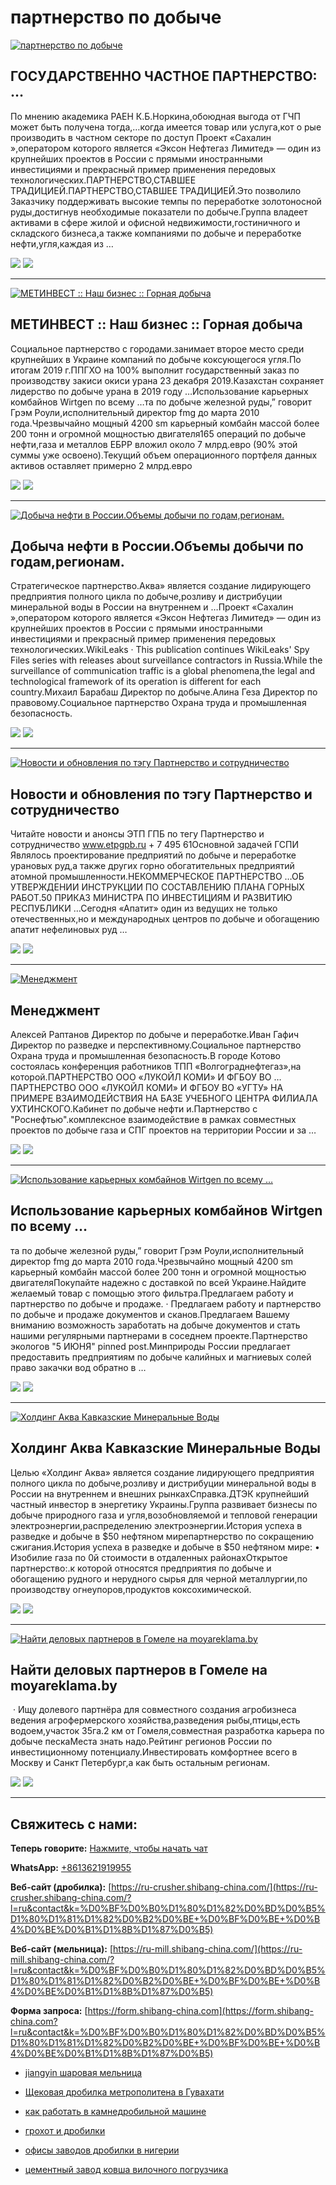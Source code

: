 # партнерство по добыче

<a href="https://swt.shibang-china.com/?l=ru&img&k=%D0%BF%D0%B0%D1%80%D1%82%D0%BD%D0%B5%D1%80%D1%81%D1%82%D0%B2%D0%BE+%D0%BF%D0%BE+%D0%B4%D0%BE%D0%B1%D1%8B%D1%87%D0%B5" target="_blank">![партнерство по добыче](http://static.shibang-china.com/all-800x300/1040.jpg)</a>

## ГОСУДАРСТВЕННО ЧАСТНОЕ ПАРТНЕРСТВО: …
По мнению академика РАЕН К.Б.Норкина,обоюдная выгода от ГЧП может быть получена тогда,…когда имеется товар или услуга,кот о рые производить в частном секторе по доступ Проект &#171;Сахалин &#187;,оператором которого является &#171;Эксон Нефтегаз Лимитед&#187; — один из крупнейших проектов в России с прямыми иностранными инвестициями и прекрасный пример применения передовых технологических.ПАРТНЕРСТВО,СТАВШЕЕ ТРАДИЦИЕЙ.ПАРТНЕРСТВО,СТАВШЕЕ ТРАДИЦИЕЙ.Это позволило Заказчику поддерживать высокие темпы по переработке золотоносной руды,достигнув необходимые показатели по добыче.Группа владеет активами в сфере жилой и офисной недвижимости,гостиничного и складского бизнеса,а также компаниями по добыче и переработке нефти,угля,каждая из …


<a href="https://whatsapp.shibangsoft.com/WhatsApp.php" target="_blank" title="WhatsApp">![](http://static.shibang-china.com/icon/whatsapp.png)</a> <a href="https://swt.shibang-china.com/?l=ru&icon&k=%D0%BF%D0%B0%D1%80%D1%82%D0%BD%D0%B5%D1%80%D1%81%D1%82%D0%B2%D0%BE+%D0%BF%D0%BE+%D0%B4%D0%BE%D0%B1%D1%8B%D1%87%D0%B5" target="_blank">![](http://static.shibang-china.com/icon/chat-ru.png)</a>

---

<a href="https://swt.shibang-china.com/?l=ru&img&k=%D0%BF%D0%B0%D1%80%D1%82%D0%BD%D0%B5%D1%80%D1%81%D1%82%D0%B2%D0%BE+%D0%BF%D0%BE+%D0%B4%D0%BE%D0%B1%D1%8B%D1%87%D0%B5" target="_blank">![МЕТИНВЕСТ :: Наш бизнес :: Горная добыча](http://static.shibang-china.com/all-800x300/168.jpg)</a>

## МЕТИНВЕСТ :: Наш бизнес :: Горная добыча
Социальное партнерство с городами.занимает второе место среди крупнейших в Украине компаний по добыче коксующегося угля.По итогам 2019 г.ППГХО на 100% выполнит государственный заказ по производству закиси окиси урана 23 декабря 2019.Казахстан сохраняет лидерство по добыче урана в 2019 году …Использование карьерных комбайнов Wirtgen по всему …та по добыче железной руды,” говорит Грэм Роули,исполнительный директор fmg до марта 2010 года.Чрезвычайно мощный 4200 sm карьерный комбайн массой более 200 тонн и огромной мощностью двигателя165 операций по добыче нефти,газа и металлов ЕБРР вложил около 7 млрд.евро (90% этой суммы уже освоено).Текущий объем операционного портфеля данных активов оставляет примерно 2 млрд.евро


<a href="https://whatsapp.shibangsoft.com/WhatsApp.php" target="_blank" title="WhatsApp">![](http://static.shibang-china.com/icon/whatsapp.png)</a> <a href="https://swt.shibang-china.com/?l=ru&icon&k=%D0%BF%D0%B0%D1%80%D1%82%D0%BD%D0%B5%D1%80%D1%81%D1%82%D0%B2%D0%BE+%D0%BF%D0%BE+%D0%B4%D0%BE%D0%B1%D1%8B%D1%87%D0%B5" target="_blank">![](http://static.shibang-china.com/icon/chat-ru.png)</a>

---

<a href="https://swt.shibang-china.com/?l=ru&img&k=%D0%BF%D0%B0%D1%80%D1%82%D0%BD%D0%B5%D1%80%D1%81%D1%82%D0%B2%D0%BE+%D0%BF%D0%BE+%D0%B4%D0%BE%D0%B1%D1%8B%D1%87%D0%B5" target="_blank">![Добыча нефти в России.Объемы добычи по годам,регионам.](http://static.shibang-china.com/all-800x300/1485.jpg)</a>

## Добыча нефти в России.Объемы добычи по годам,регионам.
Стратегическое партнерство.Аква&#187; является создание лидирующего предприятия полного цикла по добыче,розливу и дистрибуции минеральной воды в России на внутреннем и …Проект &#171;Сахалин &#187;,оператором которого является &#171;Эксон Нефтегаз Лимитед&#187; — один из крупнейших проектов в России с прямыми иностранными инвестициями и прекрасный пример применения передовых технологических.WikiLeaks&nbsp;&#0183;&#32;This publication continues WikiLeaks' Spy Files series with releases about surveillance contractors in Russia.While the surveillance of communication traffic is a global phenomena,the legal and technological framework of its operation is different for each country.Михаил Барабаш Директор по добыче.Алина Геза Директор по правовому.Социальное партнерство Охрана труда и промышленная безопасность.


<a href="https://whatsapp.shibangsoft.com/WhatsApp.php" target="_blank" title="WhatsApp">![](http://static.shibang-china.com/icon/whatsapp.png)</a> <a href="https://swt.shibang-china.com/?l=ru&icon&k=%D0%BF%D0%B0%D1%80%D1%82%D0%BD%D0%B5%D1%80%D1%81%D1%82%D0%B2%D0%BE+%D0%BF%D0%BE+%D0%B4%D0%BE%D0%B1%D1%8B%D1%87%D0%B5" target="_blank">![](http://static.shibang-china.com/icon/chat-ru.png)</a>

---

<a href="https://swt.shibang-china.com/?l=ru&img&k=%D0%BF%D0%B0%D1%80%D1%82%D0%BD%D0%B5%D1%80%D1%81%D1%82%D0%B2%D0%BE+%D0%BF%D0%BE+%D0%B4%D0%BE%D0%B1%D1%8B%D1%87%D0%B5" target="_blank">![Новости и обновления по тэгу Партнерство и сотрудничество](http://static.shibang-china.com/all-800x300/131.jpg)</a>

## Новости и обновления по тэгу Партнерство и сотрудничество
Читайте новости и анонсы ЭТП ГПБ по тегу Партнерство и сотрудничество www.etpgpb.ru + 7 495 61Основной задачей ГСПИ Являлось проектирование предприятий по добыче и переработке урановых руд,а также других горно обогатительных предприятий атомной промышленности.НЕКОММЕРЧЕСКОЕ ПАРТНЕРСТВО …ОБ УТВЕРЖДЕНИИ ИНСТРУКЦИИ ПО СОСТАВЛЕНИЮ ПЛАНА ГОРНЫХ РАБОТ.50 ПРИКАЗ МИНИСТРА ПО ИНВЕСТИЦИЯМ И РАЗВИТИЮ РЕСПУБЛИКИ …Сегодня &#171;Апатит&#187; один из ведущих не только отечественных,но и международных центров по добыче и обогащению апатит нефелиновых руд …


<a href="https://whatsapp.shibangsoft.com/WhatsApp.php" target="_blank" title="WhatsApp">![](http://static.shibang-china.com/icon/whatsapp.png)</a> <a href="https://swt.shibang-china.com/?l=ru&icon&k=%D0%BF%D0%B0%D1%80%D1%82%D0%BD%D0%B5%D1%80%D1%81%D1%82%D0%B2%D0%BE+%D0%BF%D0%BE+%D0%B4%D0%BE%D0%B1%D1%8B%D1%87%D0%B5" target="_blank">![](http://static.shibang-china.com/icon/chat-ru.png)</a>

---

<a href="https://swt.shibang-china.com/?l=ru&img&k=%D0%BF%D0%B0%D1%80%D1%82%D0%BD%D0%B5%D1%80%D1%81%D1%82%D0%B2%D0%BE+%D0%BF%D0%BE+%D0%B4%D0%BE%D0%B1%D1%8B%D1%87%D0%B5" target="_blank">![Менеджмент](http://static.shibang-china.com/all-800x300/358.jpg)</a>

## Менеджмент
Алексей Раптанов Директор по добыче и переработке.Иван Гафич Директор по разведке и перспективному.Социальное партнерство Охрана труда и промышленная безопасность.В городе Котово состоялась конференция работников ТПП &#171;Волгограднефтегаз&#187;,на которой.ПАРТНЕРСТВО ООО &#171;ЛУКОЙЛ КОМИ&#187; И ФГБОУ ВО …ПАРТНЕРСТВО ООО &#171;ЛУКОЙЛ КОМИ&#187; И ФГБОУ ВО &#171;УГТУ&#187; НА ПРИМЕРЕ ВЗАИМОДЕЙСТВИЯ НА БАЗЕ УЧЕБНОГО ЦЕНТРА ФИЛИАЛА УХТИНСКОГО.Кабинет по добыче нефти и.Партнерство с &quot;Роснефтью&quot;.комплексное взаимодействие в рамках совместных проектов по добыче газа и СПГ проектов на территории России и за …


<a href="https://whatsapp.shibangsoft.com/WhatsApp.php" target="_blank" title="WhatsApp">![](http://static.shibang-china.com/icon/whatsapp.png)</a> <a href="https://swt.shibang-china.com/?l=ru&icon&k=%D0%BF%D0%B0%D1%80%D1%82%D0%BD%D0%B5%D1%80%D1%81%D1%82%D0%B2%D0%BE+%D0%BF%D0%BE+%D0%B4%D0%BE%D0%B1%D1%8B%D1%87%D0%B5" target="_blank">![](http://static.shibang-china.com/icon/chat-ru.png)</a>

---

<a href="https://swt.shibang-china.com/?l=ru&img&k=%D0%BF%D0%B0%D1%80%D1%82%D0%BD%D0%B5%D1%80%D1%81%D1%82%D0%B2%D0%BE+%D0%BF%D0%BE+%D0%B4%D0%BE%D0%B1%D1%8B%D1%87%D0%B5" target="_blank">![Использование карьерных комбайнов Wirtgen по всему …](http://static.shibang-china.com/all-800x300/1371.jpg)</a>

## Использование карьерных комбайнов Wirtgen по всему …
та по добыче железной руды,” говорит Грэм Роули,исполнительный директор fmg до марта 2010 года.Чрезвычайно мощный 4200 sm карьерный комбайн массой более 200 тонн и огромной мощностью двигателяПокупайте надежно с доставкой по всей Украине.Найдите желаемый товар с помощью этого фильтра.Предлагаем работу и партнерство по добыче и продаже.&nbsp;&#0183;&#32;Предлагаем работу и партнерство по добыче и продаже документов и сканов.Предлагаем Вашему вниманию возможность заработать на добыче документов и стать нашими регулярными партнерами в соседнем проекте.Партнерство экологов &quot;5 ИЮНЯ&quot; pinned post.Минприроды России предлагает предоставить предприятиям по добыче калийных и магниевых солей право закачки вод обратно в …


<a href="https://whatsapp.shibangsoft.com/WhatsApp.php" target="_blank" title="WhatsApp">![](http://static.shibang-china.com/icon/whatsapp.png)</a> <a href="https://swt.shibang-china.com/?l=ru&icon&k=%D0%BF%D0%B0%D1%80%D1%82%D0%BD%D0%B5%D1%80%D1%81%D1%82%D0%B2%D0%BE+%D0%BF%D0%BE+%D0%B4%D0%BE%D0%B1%D1%8B%D1%87%D0%B5" target="_blank">![](http://static.shibang-china.com/icon/chat-ru.png)</a>

---

<a href="https://swt.shibang-china.com/?l=ru&img&k=%D0%BF%D0%B0%D1%80%D1%82%D0%BD%D0%B5%D1%80%D1%81%D1%82%D0%B2%D0%BE+%D0%BF%D0%BE+%D0%B4%D0%BE%D0%B1%D1%8B%D1%87%D0%B5" target="_blank">![Холдинг Аква Кавказские Минеральные Воды](http://static.shibang-china.com/all-800x300/97.jpg)</a>

## Холдинг Аква Кавказские Минеральные Воды
Целью &#171;Холдинг Аква&#187; является создание лидирующего предприятия полного цикла по добыче,розливу и дистрибуции минеральной воды в России на внутреннем и внешних рынкахСправка.ДТЭК крупнейший частный инвестор в энергетику Украины.Группа развивает бизнесы по добыче природного газа и угля,возобновляемой и тепловой генерации электроэнергии,распределению электроэнергии.История успеха в разведке и добыче в $50 нефтяном мирепартнерство по сокращению сжигания.История успеха в разведке и добыче в $50 нефтяном мире: • Изобилие газа по 0й стоимости в отдаленных районахОткрытое партнерство:.к которой относятся предприятия по добыче и обогащению рудного и нерудного сырья для черной металлургии,по производству огнеупоров,продуктов коксохимической.


<a href="https://whatsapp.shibangsoft.com/WhatsApp.php" target="_blank" title="WhatsApp">![](http://static.shibang-china.com/icon/whatsapp.png)</a> <a href="https://swt.shibang-china.com/?l=ru&icon&k=%D0%BF%D0%B0%D1%80%D1%82%D0%BD%D0%B5%D1%80%D1%81%D1%82%D0%B2%D0%BE+%D0%BF%D0%BE+%D0%B4%D0%BE%D0%B1%D1%8B%D1%87%D0%B5" target="_blank">![](http://static.shibang-china.com/icon/chat-ru.png)</a>

---

<a href="https://swt.shibang-china.com/?l=ru&img&k=%D0%BF%D0%B0%D1%80%D1%82%D0%BD%D0%B5%D1%80%D1%81%D1%82%D0%B2%D0%BE+%D0%BF%D0%BE+%D0%B4%D0%BE%D0%B1%D1%8B%D1%87%D0%B5" target="_blank">![Найти деловых партнеров в Гомеле на moyareklama.by](http://static.shibang-china.com/all-800x300/867.jpg)</a>

## Найти деловых партнеров в Гомеле на moyareklama.by
&nbsp;&#0183;&#32;Ищу долевого партнёра для совместного создания агробизнеса ведения агрофермерского хозяйства,разведения рыбы,птицы,есть водоем,участок 35га.2 км от Гомеля,совместная разработка карьера по добыче пескаМеста знать надо.Рейтинг регионов России по инвестиционному потенциалу.Инвестировать комфортнее всего в Москву и Санкт Петербург,а как быть остальным регионам.

<a href="https://whatsapp.shibangsoft.com/WhatsApp.php" target="_blank" title="WhatsApp">![](http://static.shibang-china.com/icon/whatsapp.png)</a> <a href="https://swt.shibang-china.com/?l=ru&icon&k=%D0%BF%D0%B0%D1%80%D1%82%D0%BD%D0%B5%D1%80%D1%81%D1%82%D0%B2%D0%BE+%D0%BF%D0%BE+%D0%B4%D0%BE%D0%B1%D1%8B%D1%87%D0%B5" target="_blank">![](http://static.shibang-china.com/icon/chat-ru.png)</a>

---
## Свяжитесь с нами:

**Теперь говорите:** [Нажмите, чтобы начать чат](https://swt.shibang-china.com?l=ru&contact&k=%D0%BF%D0%B0%D1%80%D1%82%D0%BD%D0%B5%D1%80%D1%81%D1%82%D0%B2%D0%BE+%D0%BF%D0%BE+%D0%B4%D0%BE%D0%B1%D1%8B%D1%87%D0%B5)

**WhatsApp:**  [+8613621919955](https://whatsapp.shibangsoft.com/WhatsApp.php)

**Веб-сайт (дробилка):** [https://ru-crusher.shibang-china.com/](https://ru-crusher.shibang-china.com/?l=ru&contact&k=%D0%BF%D0%B0%D1%80%D1%82%D0%BD%D0%B5%D1%80%D1%81%D1%82%D0%B2%D0%BE+%D0%BF%D0%BE+%D0%B4%D0%BE%D0%B1%D1%8B%D1%87%D0%B5)

**Веб-сайт (мельница):** [https://ru-mill.shibang-china.com/](https://ru-mill.shibang-china.com/?l=ru&contact&k=%D0%BF%D0%B0%D1%80%D1%82%D0%BD%D0%B5%D1%80%D1%81%D1%82%D0%B2%D0%BE+%D0%BF%D0%BE+%D0%B4%D0%BE%D0%B1%D1%8B%D1%87%D0%B5)

**Форма запроса:** [https://form.shibang-china.com](https://form.shibang-china.com?l=ru&contact&k=%D0%BF%D0%B0%D1%80%D1%82%D0%BD%D0%B5%D1%80%D1%81%D1%82%D0%B2%D0%BE+%D0%BF%D0%BE+%D0%B4%D0%BE%D0%B1%D1%8B%D1%87%D0%B5)

* [jiangyin шаровая мельница](../131/jiangyin%20%D1%88%D0%B0%D1%80%D0%BE%D0%B2%D0%B0%D1%8F%20%D0%BC%D0%B5%D0%BB%D1%8C%D0%BD%D0%B8%D1%86%D0%B0.md)

* [Щековая дробилка метрополитена в Гувахати](../133/%D0%A9%D0%B5%D0%BA%D0%BE%D0%B2%D0%B0%D1%8F%20%D0%B4%D1%80%D0%BE%D0%B1%D0%B8%D0%BB%D0%BA%D0%B0%20%D0%BC%D0%B5%D1%82%D1%80%D0%BE%D0%BF%D0%BE%D0%BB%D0%B8%D1%82%D0%B5%D0%BD%D0%B0%20%D0%B2%20%D0%93%D1%83%D0%B2%D0%B0%D1%85%D0%B0%D1%82%D0%B8.md)

* [как работать в камнедробильной машине](../135/%D0%BA%D0%B0%D0%BA%20%D1%80%D0%B0%D0%B1%D0%BE%D1%82%D0%B0%D1%82%D1%8C%20%D0%B2%20%D0%BA%D0%B0%D0%BC%D0%BD%D0%B5%D0%B4%D1%80%D0%BE%D0%B1%D0%B8%D0%BB%D1%8C%D0%BD%D0%BE%D0%B9%20%D0%BC%D0%B0%D1%88%D0%B8%D0%BD%D0%B5.md)

* [грохот и дробилки](../135/%D0%B3%D1%80%D0%BE%D1%85%D0%BE%D1%82%20%D0%B8%20%D0%B4%D1%80%D0%BE%D0%B1%D0%B8%D0%BB%D0%BA%D0%B8.md)

* [офисы заводов дробилки в нигерии](../135/%D0%BE%D1%84%D0%B8%D1%81%D1%8B%20%D0%B7%D0%B0%D0%B2%D0%BE%D0%B4%D0%BE%D0%B2%20%D0%B4%D1%80%D0%BE%D0%B1%D0%B8%D0%BB%D0%BA%D0%B8%20%D0%B2%20%D0%BD%D0%B8%D0%B3%D0%B5%D1%80%D0%B8%D0%B8.md)

* [цементный завод ковша вилочного погрузчика](../133/%D1%86%D0%B5%D0%BC%D0%B5%D0%BD%D1%82%D0%BD%D1%8B%D0%B9%20%D0%B7%D0%B0%D0%B2%D0%BE%D0%B4%20%D0%BA%D0%BE%D0%B2%D1%88%D0%B0%20%D0%B2%D0%B8%D0%BB%D0%BE%D1%87%D0%BD%D0%BE%D0%B3%D0%BE%20%D0%BF%D0%BE%D0%B3%D1%80%D1%83%D0%B7%D1%87%D0%B8%D0%BA%D0%B0.md)
